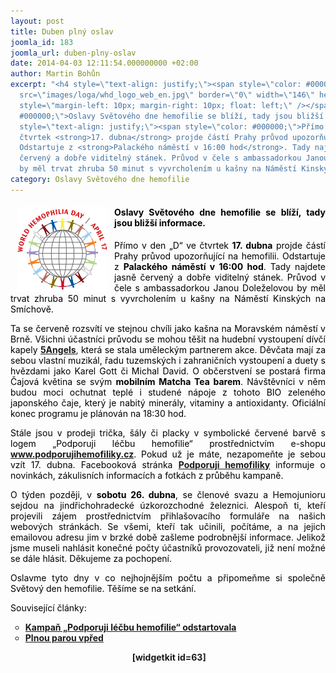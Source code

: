 ```yaml
---
layout: post
title: Duben plný oslav
joomla_id: 183
joomla_url: duben-plny-oslav
date: 2014-04-03 12:11:54.000000000 +02:00
author: Martin Bohůn
excerpt: "<h4 style=\"text-align: justify;\"><span style=\"color: #000000;\"><img
  src=\"images/loga/whd_logo_web_en.jpg\" border=\"0\" width=\"146\" height=\"137\"
  style=\"margin-left: 10px; margin-right: 10px; float: left;\" /></span><span style=\"color:
  #000000;\">Oslavy Světového dne hemofilie se blíží, tady jsou bližší informace.</span></h4>\r\n<p
  style=\"text-align: justify;\"><span style=\"color: #000000;\">Přímo v den „D“ ve
  čtvrtek <strong>17. dubna</strong> projde částí Prahy průvod upozorňující na hemofilii.
  Odstartuje z <strong>Palackého náměstí v 16:00 hod</strong>. Tady najdete jasně
  červený a dobře viditelný stánek. Průvod v čele s ambassadorkou Janou Doleželovou
  by měl trvat zhruba 50 minut s vyvrcholením u kašny na Náměstí Kinských na Smíchově.</span></p>"
category: Oslavy Světového dne hemofilie
---
```

<h4 style="text-align: justify;"><span style="color: #000000;"><img src="images/loga/whd_logo_web_en.jpg" border="0" width="146" height="137" style="margin-left: 10px; margin-right: 10px; float: left;" /></span><span style="color: #000000;">Oslavy Světového dne hemofilie se blíží, tady jsou bližší informace.</span></h4>

<p style="text-align: justify;"><span style="color: #000000;">Přímo v den „D“ ve čtvrtek <strong>17. dubna</strong> projde částí Prahy průvod upozorňující na hemofilii. Odstartuje z <strong>Palackého náměstí v 16:00 hod</strong>. Tady najdete jasně červený a dobře viditelný stánek. Průvod v čele s ambassadorkou Janou Doleželovou by měl trvat zhruba 50 minut s vyvrcholením u kašny na Náměstí Kinských na Smíchově.</span></p>



<p style="text-align: justify;"><span style="color: #000000;">Ta se červeně rozsvítí ve stejnou chvíli jako kašna na Moravském náměstí v Brně. Všichni účastníci průvodu se mohou těšit na hudební vystoupení dívčí kapely</span> <strong><a href="http://www.5angels.cz/" title="5angels">5Angels</a></strong>, <span style="color: #000000;">která se stala uměleckým partnerem akce. Děvčata mají za sebou vlastní muzikál, řadu tuzemských i zahraničních vystoupení a duety s hvězdami jako Karel Gott či Michal David. O občerstvení se postará firma Čajová květina se svým <strong>mobilním Matcha Tea barem</strong>. Návštěvníci v něm budou moci ochutnat teplé i studené nápoje z tohoto BIO zeleného japonského čaje, který je nabitý minerály, vitaminy a antioxidanty. Oficiální konec programu je plánován na 18:30 hod.</span></p>

<p style="text-align: justify;"><span style="color: #000000;">Stále jsou v prodeji trička, šály či placky v symbolické červené barvě s logem „Podporuji léčbu hemofilie“ prostřednictvím e-shopu <strong><a href="http://www.podporujihemofiliky.cz/" target="_blank" title="Podporuji hemofiliky">www.podporujihemofiliky.cz</a></strong>. </span><span style="color: #000000;">Pokud už je máte, nezapomeňte </span><span><span style="color: #000000;">je sebou vzít 17. dubna. Facebooková stránka</span> <strong><a href="https://www.facebook.com/podporujihemofiliky?fref=ts" target="_blank" title="Podporuji hemofiliky">Podporuji hemofiliky</a><span style="color: #000000;"> </span></strong></span><span style="color: #000000;">informuje o novinkách, zákulisních informacích a fotkách z průběhu kampaně.</span></p>

<p style="text-align: justify;"><span style="color: #000000;">O týden později, v <strong>sobotu 26. dubna</strong>, se členové svazu a Hemojunioru sejdou na jindřichohradecké úzkorozchodné železnici. Alespoň ti, kteří projevili zájem prostřednictvím přihlašovacího formuláře na našich webových stránkách. Se všemi, kteří tak učinili, počítáme, a na jejich emailovou adresu jim v brzké době zašleme podrobnější informace. Jelikož jsme museli nahlásit konečné počty účastníků provozovateli, již není možné se dále hlásit. Děkujeme za pochopení.</span></p>

<p style="text-align: justify;"><span style="color: #000000;">Oslavme tyto dny v co nejhojnějším počtu a připomeňme si společně Světový den hemofilie. Těšíme se na setkání.</span></p>

<p style="text-align: justify;"><span style="color: #000000;">Související články:</span></p>

<ul style="list-style-type: circle;">

<li><strong><a href="index.php/cs/clanky/180-kampan-podporuji-lecbu-hemofilie-odstartovala-pridejte-se-i-vy" style="font-size: 1em;">Kampaň „Podporuji léčbu hemofilie“ odstartovala</a></strong></li>

<li><a href="index.php/cs/akce-seznam/16-akce5/182-plnou-parou-vpred" target="_blank" title="Plnou parou vpřed"><strong style="font-size: 1em;">Plnou parou vpřed</strong></a></li>

</ul>

<p style="text-align: center;"><strong style="font-size: 1em;"> <span>[widgetkit id=63]</span></strong></p>
